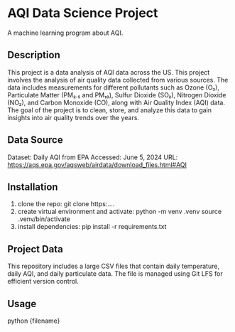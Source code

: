 # AQI Data Science Project
A machine learning program about AQI.

## Description
This project is a data analysis of AQI data across the US. This project involves the analysis of air quality data collected from various sources. The data includes measurements for different pollutants such as Ozone (O₃), Particulate Matter (PM₂.₅ and PM₁₀), Sulfur Dioxide (SO₂), Nitrogen Dioxide (NO₂), and Carbon Monoxide (CO), along with Air Quality Index (AQI) data. The goal of the project is to clean, store, and analyze this data to gain insights into air quality trends over the years.

## Data Source
Dataset: Daily AQI from EPA
Accessed: June 5, 2024
URL: https://aqs.epa.gov/aqsweb/airdata/download_files.html#AQI

## Installation
1. clone the repo: 
git clone https:....
2. create virtual environment and activate:
python -m venv .venv
source .venv/bin/activate
3. install dependencies:
pip install -r requirements.txt

## Project Data

This repository includes a large CSV files that contain daily temperature, daily AQI, and daily particulate data. The file is managed using Git LFS for efficient version control.


## Usage
python {filename}
